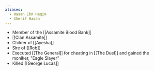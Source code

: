 ```yaml
---
aliases:
  - Hasan Ibn Haqim
  - Sherif Hasan
---
```

- Member of the [[Assamite Blood Bank]]
- [[Clan Assamite]]
- Childer of [[Ayesha]]
- Sire of [[Rob]]
- Executed [[The General]] for cheating in [[The Duel]] and gained the moniker, "Eagle Slayer"
- Killed [[George Lucas]]